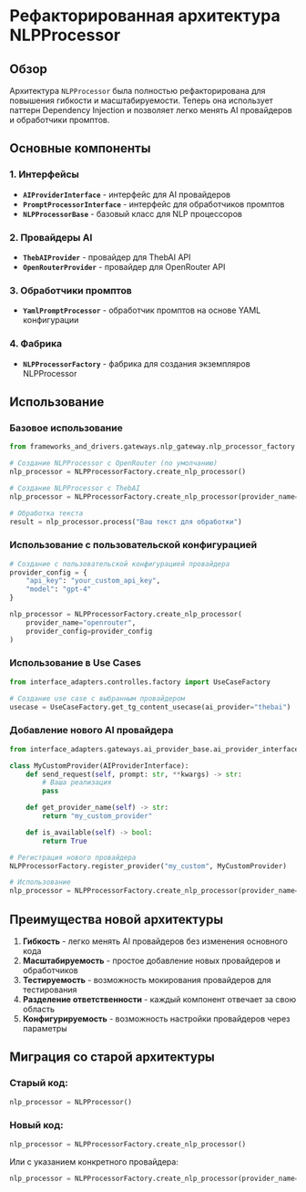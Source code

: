# Рефакторированная архитектура NLPProcessor

## Обзор

Архитектура `NLPProcessor` была полностью рефакторирована для повышения гибкости и масштабируемости. Теперь она использует паттерн Dependency Injection и позволяет легко менять AI провайдеров и обработчики промптов.

## Основные компоненты

### 1. Интерфейсы

- **`AIProviderInterface`** - интерфейс для AI провайдеров
- **`PromptProcessorInterface`** - интерфейс для обработчиков промптов
- **`NLPProcessorBase`** - базовый класс для NLP процессоров

### 2. Провайдеры AI

- **`ThebAIProvider`** - провайдер для ThebAI API
- **`OpenRouterProvider`** - провайдер для OpenRouter API

### 3. Обработчики промптов

- **`YamlPromptProcessor`** - обработчик промптов на основе YAML конфигурации

### 4. Фабрика

- **`NLPProcessorFactory`** - фабрика для создания экземпляров NLPProcessor

## Использование

### Базовое использование

```python
from frameworks_and_drivers.gateways.nlp_gateway.nlp_processor_factory import NLPProcessorFactory

# Создание NLPProcessor с OpenRouter (по умолчанию)
nlp_processor = NLPProcessorFactory.create_nlp_processor()

# Создание NLPProcessor с ThebAI
nlp_processor = NLPProcessorFactory.create_nlp_processor(provider_name="thebai")

# Обработка текста
result = nlp_processor.process("Ваш текст для обработки")
```

### Использование с пользовательской конфигурацией

```python
# Создание с пользовательской конфигурацией провайдера
provider_config = {
    "api_key": "your_custom_api_key",
    "model": "gpt-4"
}

nlp_processor = NLPProcessorFactory.create_nlp_processor(
    provider_name="openrouter",
    provider_config=provider_config
)
```

### Использование в Use Cases

```python
from interface_adapters.controlles.factory import UseCaseFactory

# Создание use case с выбранным провайдером
usecase = UseCaseFactory.get_tg_content_usecase(ai_provider="thebai")
```

### Добавление нового AI провайдера

```python
from interface_adapters.gateways.ai_provider_base.ai_provider_interface import AIProviderInterface

class MyCustomProvider(AIProviderInterface):
    def send_request(self, prompt: str, **kwargs) -> str:
        # Ваша реализация
        pass

    def get_provider_name(self) -> str:
        return "my_custom_provider"

    def is_available(self) -> bool:
        return True

# Регистрация нового провайдера
NLPProcessorFactory.register_provider("my_custom", MyCustomProvider)

# Использование
nlp_processor = NLPProcessorFactory.create_nlp_processor(provider_name="my_custom")
```

## Преимущества новой архитектуры

1. **Гибкость** - легко менять AI провайдеров без изменения основного кода
2. **Масштабируемость** - простое добавление новых провайдеров и обработчиков
3. **Тестируемость** - возможность мокирования провайдеров для тестирования
4. **Разделение ответственности** - каждый компонент отвечает за свою область
5. **Конфигурируемость** - возможность настройки провайдеров через параметры

## Миграция со старой архитектуры

### Старый код:
```python
nlp_processor = NLPProcessor()
```

### Новый код:
```python
nlp_processor = NLPProcessorFactory.create_nlp_processor()
```

Или с указанием конкретного провайдера:
```python
nlp_processor = NLPProcessorFactory.create_nlp_processor(provider_name="thebai")
```
